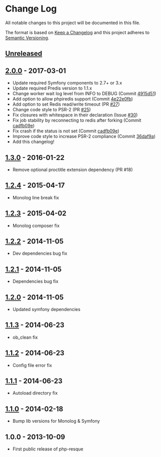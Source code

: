 # Change Log
All notable changes to this project will be documented in this file.

The format is based on [Keep a Changelog](http://keepachangelog.com/)
and this project adheres to [Semantic Versioning](http://semver.org/).

## [Unreleased]

## [2.0.0] - 2017-03-01
- Update required Symfony components to 2.7+ or 3.x
- Update required Predis version to 1.1.x
- Change worker wait log level from INFO to DEBUG (Commit [4915d51](https://github.com/mjphaynes/php-resque/commit/4915d51ca2593a743cecbab9597ad6a1314bdbed))
- Add option to allow phpiredis support (Commit [4e22e0fb](https://github.com/mjphaynes/php-resque/commit/4e22e0fb31d8658c2a1ef73a5a44c927fd88d55c))
- Add option to set Redis read/write timeout (PR [#27](https://github.com/mjphaynes/php-resque/pull/27))
- Change code style to PSR-2 (PR [#25](https://github.com/mjphaynes/php-resque/pull/25))
- Fix closures with whitespace in their declaration (Issue [#30](https://github.com/mjphaynes/php-resque/issues/30))
- Fix job stability by reconnecting to redis after forking (Commit [cadfb09e](https://github.com/mjphaynes/php-resque/commit/cadfb09e81152cf902ef7f20e6883d29e6d1373b))
- Fix crash if the status is not set (Commit [cadfb09e](https://github.com/mjphaynes/php-resque/commit/cadfb09e81152cf902ef7f20e6883d29e6d1373b))
- Improve code style to increase PSR-2 compliance (Commit [36daf9a](https://github.com/mjphaynes/php-resque/commit/36daf9a23128e75eab15522ecc595ece8e4b6874))
- Add this changelog!

## [1.3.0] - 2016-01-22
- Remove optional proctitle extension dependency (PR #18)

## [1.2.4] - 2015-04-17
- Monolog line break fix

## [1.2.3] - 2015-04-02
- Monolog composer fix

## [1.2.2] - 2014-11-05
- Dev dependencies bug fix

## [1.2.1] - 2014-11-05
- Dependencies bug fix

## [1.2.0] - 2014-11-05
- Updated symfony dependencies

## [1.1.3] - 2014-06-23
- ob_clean fix

## [1.1.2] - 2014-06-23
- Config file error fix

## [1.1.1] - 2014-06-23
- Autoload directory fix

## [1.1.0] - 2014-02-18
- Bump lib versions for Monolog & Symfony

## 1.0.0 - 2013-10-09
- First public release of php-resque

[Unreleased]: https://github.com/mjphaynes/php-resque/compare/2.0.0...HEAD
[2.0.0]: https://github.com/mjphaynes/php-resque/compare/1.3.0...2.0.0
[1.3.0]: https://github.com/mjphaynes/php-resque/compare/1.2.4...1.3.0
[1.2.4]: https://github.com/mjphaynes/php-resque/compare/1.2.3...1.2.4
[1.2.3]: https://github.com/mjphaynes/php-resque/compare/1.2.2...1.2.3
[1.2.2]: https://github.com/mjphaynes/php-resque/compare/1.2.1...1.2.2
[1.2.1]: https://github.com/mjphaynes/php-resque/compare/1.2.0...1.2.1
[1.2.0]: https://github.com/mjphaynes/php-resque/compare/1.1.3...1.2.0
[1.1.3]: https://github.com/mjphaynes/php-resque/compare/1.1.2...1.1.3
[1.1.2]: https://github.com/mjphaynes/php-resque/compare/1.1.1...1.1.2
[1.1.1]: https://github.com/mjphaynes/php-resque/compare/1.1.0...1.1.1
[1.1.0]: https://github.com/mjphaynes/php-resque/compare/1.0.0...1.1.0
